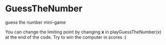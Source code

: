# GuessTheNumber
guess the number mini-game

You can change the limiting point by changing **x** in playGuessTheNumber(x) at the end of the code.
Try to win the computer in scores :)
